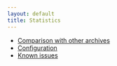 ```yaml
---
layout: default
title: Statistics
---
```


- [Comparison with other archives](/stats/compare.html)
- [Configuration](/stats/config.html)
- [Known issues](/stats/issues.html)
